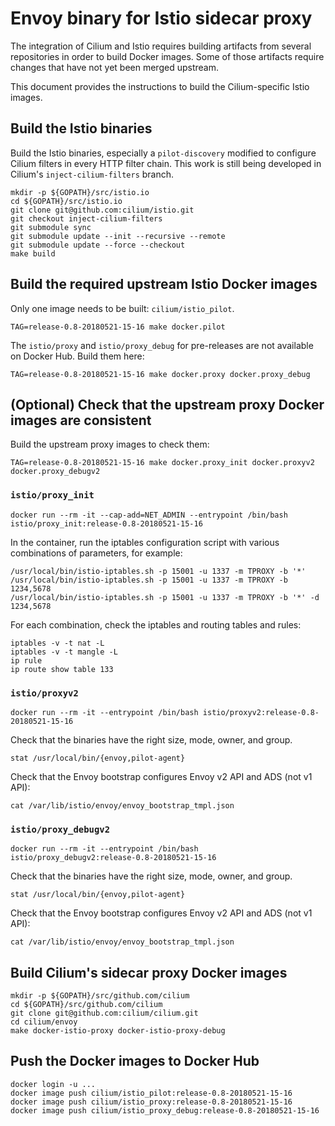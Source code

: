 # Envoy binary for Istio sidecar proxy

The integration of Cilium and Istio requires building artifacts from
several repositories in order to build Docker images.  Some of those
artifacts require changes that have not yet been merged upstream.

This document provides the instructions to build the Cilium-specific
Istio images.

## Build the Istio binaries

Build the Istio binaries, especially a `pilot-discovery` modified to
configure Cilium filters in every HTTP filter chain.  This work is
still being developed in Cilium's `inject-cilium-filters` branch.

    mkdir -p ${GOPATH}/src/istio.io
    cd ${GOPATH}/src/istio.io
    git clone git@github.com:cilium/istio.git
    git checkout inject-cilium-filters
    git submodule sync
    git submodule update --init --recursive --remote
    git submodule update --force --checkout
    make build

## Build the required upstream Istio Docker images

Only one image needs to be built: `cilium/istio_pilot`.

    TAG=release-0.8-20180521-15-16 make docker.pilot

The `istio/proxy` and `istio/proxy_debug` for pre-releases are not available on
Docker Hub. Build them here:

    TAG=release-0.8-20180521-15-16 make docker.proxy docker.proxy_debug

## (Optional) Check that the upstream proxy Docker images are consistent

Build the upstream proxy images to check them:

    TAG=release-0.8-20180521-15-16 make docker.proxy_init docker.proxyv2 docker.proxy_debugv2

### `istio/proxy_init`

    docker run --rm -it --cap-add=NET_ADMIN --entrypoint /bin/bash istio/proxy_init:release-0.8-20180521-15-16

In the container, run the iptables configuration script with various
combinations of parameters, for example:

    /usr/local/bin/istio-iptables.sh -p 15001 -u 1337 -m TPROXY -b '*'
    /usr/local/bin/istio-iptables.sh -p 15001 -u 1337 -m TPROXY -b 1234,5678
    /usr/local/bin/istio-iptables.sh -p 15001 -u 1337 -m TPROXY -b '*' -d 1234,5678

For each combination, check the iptables and routing tables and rules:

    iptables -v -t nat -L
    iptables -v -t mangle -L
    ip rule
    ip route show table 133

### `istio/proxyv2`

    docker run --rm -it --entrypoint /bin/bash istio/proxyv2:release-0.8-20180521-15-16

Check that the binaries have the right size, mode, owner, and group.

    stat /usr/local/bin/{envoy,pilot-agent}

Check that the Envoy bootstrap configures Envoy v2 API and ADS (not v1 API):

    cat /var/lib/istio/envoy/envoy_bootstrap_tmpl.json

### `istio/proxy_debugv2`

    docker run --rm -it --entrypoint /bin/bash istio/proxy_debugv2:release-0.8-20180521-15-16

Check that the binaries have the right size, mode, owner, and group.

    stat /usr/local/bin/{envoy,pilot-agent}

Check that the Envoy bootstrap configures Envoy v2 API and ADS (not v1 API):

    cat /var/lib/istio/envoy/envoy_bootstrap_tmpl.json

## Build Cilium's sidecar proxy Docker images

    mkdir -p ${GOPATH}/src/github.com/cilium
    cd ${GOPATH}/src/github.com/cilium
    git clone git@github.com:cilium/cilium.git
    cd cilium/envoy
    make docker-istio-proxy docker-istio-proxy-debug

## Push the Docker images to Docker Hub

    docker login -u ...
    docker image push cilium/istio_pilot:release-0.8-20180521-15-16
    docker image push cilium/istio_proxy:release-0.8-20180521-15-16
    docker image push cilium/istio_proxy_debug:release-0.8-20180521-15-16
